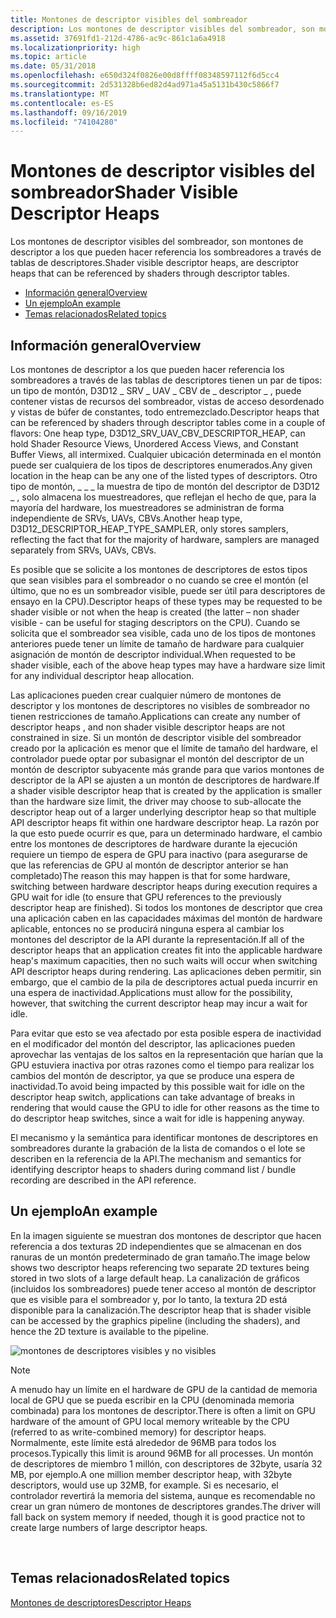 ```yaml
---
title: Montones de descriptor visibles del sombreador
description: Los montones de descriptor visibles del sombreador, son montones de descriptor a los que pueden hacer referencia los sombreadores a través de tablas de descriptores.
ms.assetid: 37691fd1-212d-4786-ac9c-861c1a6a4918
ms.localizationpriority: high
ms.topic: article
ms.date: 05/31/2018
ms.openlocfilehash: e650d324f0826e00d8ffff08348597112f6d5cc4
ms.sourcegitcommit: 2d531328b6ed82d4ad971a45a5131b430c5866f7
ms.translationtype: MT
ms.contentlocale: es-ES
ms.lasthandoff: 09/16/2019
ms.locfileid: "74104280"
---
```

# <a name="shader-visible-descriptor-heaps"></a><span data-ttu-id="32639-103">Montones de descriptor visibles del sombreador</span><span class="sxs-lookup"><span data-stu-id="32639-103">Shader Visible Descriptor Heaps</span></span>

<span data-ttu-id="32639-104">Los montones de descriptor visibles del sombreador, son montones de descriptor a los que pueden hacer referencia los sombreadores a través de tablas de descriptores.</span><span class="sxs-lookup"><span data-stu-id="32639-104">Shader visible descriptor heaps, are descriptor heaps that can be referenced by shaders through descriptor tables.</span></span>

-   [<span data-ttu-id="32639-105">Información general</span><span class="sxs-lookup"><span data-stu-id="32639-105">Overview</span></span>](#overview)
-   [<span data-ttu-id="32639-106">Un ejemplo</span><span class="sxs-lookup"><span data-stu-id="32639-106">An example</span></span>](#an-example)
-   [<span data-ttu-id="32639-107">Temas relacionados</span><span class="sxs-lookup"><span data-stu-id="32639-107">Related topics</span></span>](#related-topics)

## <a name="overview"></a><span data-ttu-id="32639-108">Información general</span><span class="sxs-lookup"><span data-stu-id="32639-108">Overview</span></span>

<span data-ttu-id="32639-109">Los montones de descriptor a los que pueden hacer referencia los sombreadores a través de las tablas de descriptores tienen un par de tipos: un tipo de montón, D3D12 \_ SRV \_ UAV \_ CBV de \_ descriptor \_ , puede contener vistas de recursos del sombreador, vistas de acceso desordenado y vistas de búfer de constantes, todo entremezclado.</span><span class="sxs-lookup"><span data-stu-id="32639-109">Descriptor heaps that can be referenced by shaders through descriptor tables come in a couple of flavors: One heap type, D3D12\_SRV\_UAV\_CBV\_DESCRIPTOR\_HEAP, can hold Shader Resource Views, Unordered Access Views, and Constant Buffer Views, all intermixed.</span></span> <span data-ttu-id="32639-110">Cualquier ubicación determinada en el montón puede ser cualquiera de los tipos de descriptores enumerados.</span><span class="sxs-lookup"><span data-stu-id="32639-110">Any given location in the heap can be any one of the listed types of descriptors.</span></span> <span data-ttu-id="32639-111">Otro tipo de montón, \_ \_ \_ la muestra de tipo de montón del descriptor de D3D12 \_ , solo almacena los muestreadores, que reflejan el hecho de que, para la mayoría del hardware, los muestreadores se administran de forma independiente de SRVs, UAVs, CBVs.</span><span class="sxs-lookup"><span data-stu-id="32639-111">Another heap type, D3D12\_DESCRIPTOR\_HEAP\_TYPE\_SAMPLER, only stores samplers, reflecting the fact that for the majority of hardware, samplers are managed separately from SRVs, UAVs, CBVs.</span></span>

<span data-ttu-id="32639-112">Es posible que se solicite a los montones de descriptores de estos tipos que sean visibles para el sombreador o no cuando se cree el montón (el último, que no es un sombreador visible, puede ser útil para descriptores de ensayo en la CPU).</span><span class="sxs-lookup"><span data-stu-id="32639-112">Descriptor heaps of these types may be requested to be shader visible or not when the heap is created (the latter – non shader visible - can be useful for staging descriptors on the CPU).</span></span> <span data-ttu-id="32639-113">Cuando se solicita que el sombreador sea visible, cada uno de los tipos de montones anteriores puede tener un límite de tamaño de hardware para cualquier asignación de montón de descriptor individual.</span><span class="sxs-lookup"><span data-stu-id="32639-113">When requested to be shader visible, each of the above heap types may have a hardware size limit for any individual descriptor heap allocation.</span></span>

<span data-ttu-id="32639-114">Las aplicaciones pueden crear cualquier número de montones de descriptor y los montones de descriptores no visibles de sombreador no tienen restricciones de tamaño.</span><span class="sxs-lookup"><span data-stu-id="32639-114">Applications can create any number of descriptor heaps , and non shader visible descriptor heaps are not constrained in size.</span></span> <span data-ttu-id="32639-115">Si un montón de descriptor visible del sombreador creado por la aplicación es menor que el límite de tamaño del hardware, el controlador puede optar por subasignar el montón del descriptor de un montón de descriptor subyacente más grande para que varios montones de descriptor de la API se ajusten a un montón de descriptores de hardware.</span><span class="sxs-lookup"><span data-stu-id="32639-115">If a shader visible descriptor heap that is created by the application is smaller than the hardware size limit, the driver may choose to sub-allocate the descriptor heap out of a larger underlying descriptor heap so that multiple API descriptor heaps fit within one hardware descriptor heap.</span></span> <span data-ttu-id="32639-116">La razón por la que esto puede ocurrir es que, para un determinado hardware, el cambio entre los montones de descriptores de hardware durante la ejecución requiere un tiempo de espera de GPU para inactivo (para asegurarse de que las referencias de GPU al montón de descriptor anterior se han completado)</span><span class="sxs-lookup"><span data-stu-id="32639-116">The reason this may happen is that for some hardware, switching between hardware descriptor heaps during execution requires a GPU wait for idle (to ensure that GPU references to the previously descriptor heap are finished).</span></span> <span data-ttu-id="32639-117">Si todos los montones de descriptor que crea una aplicación caben en las capacidades máximas del montón de hardware aplicable, entonces no se producirá ninguna espera al cambiar los montones del descriptor de la API durante la representación.</span><span class="sxs-lookup"><span data-stu-id="32639-117">If all of the descriptor heaps that an application creates fit into the applicable hardware heap's maximum capacities, then no such waits will occur when switching API descriptor heaps during rendering.</span></span> <span data-ttu-id="32639-118">Las aplicaciones deben permitir, sin embargo, que el cambio de la pila de descriptores actual pueda incurrir en una espera de inactividad.</span><span class="sxs-lookup"><span data-stu-id="32639-118">Applications must allow for the possibility, however, that switching the current descriptor heap may incur a wait for idle.</span></span>

<span data-ttu-id="32639-119">Para evitar que esto se vea afectado por esta posible espera de inactividad en el modificador del montón del descriptor, las aplicaciones pueden aprovechar las ventajas de los saltos en la representación que harían que la GPU estuviera inactiva por otras razones como el tiempo para realizar los cambios del montón de descriptor, ya que se produce una espera de inactividad.</span><span class="sxs-lookup"><span data-stu-id="32639-119">To avoid being impacted by this possible wait for idle on the descriptor heap switch, applications can take advantage of breaks in rendering that would cause the GPU to idle for other reasons as the time to do descriptor heap switches, since a wait for idle is happening anyway.</span></span>

<span data-ttu-id="32639-120">El mecanismo y la semántica para identificar montones de descriptores en sombreadores durante la grabación de la lista de comandos o el lote se describen en la referencia de la API.</span><span class="sxs-lookup"><span data-stu-id="32639-120">The mechanism and semantics for identifying descriptor heaps to shaders during command list / bundle recording are described in the API reference.</span></span>

## <a name="an-example"></a><span data-ttu-id="32639-121">Un ejemplo</span><span class="sxs-lookup"><span data-stu-id="32639-121">An example</span></span>

<span data-ttu-id="32639-122">En la imagen siguiente se muestran dos montones de descriptor que hacen referencia a dos texturas 2D independientes que se almacenan en dos ranuras de un montón predeterminado de gran tamaño.</span><span class="sxs-lookup"><span data-stu-id="32639-122">The image below shows two descriptor heaps referencing two separate 2D textures being stored in two slots of a large default heap.</span></span> <span data-ttu-id="32639-123">La canalización de gráficos (incluidos los sombreadores) puede tener acceso al montón de descriptor que es visible para el sombreador y, por lo tanto, la textura 2D está disponible para la canalización.</span><span class="sxs-lookup"><span data-stu-id="32639-123">The descriptor heap that is shader visible can be accessed by the graphics pipeline (including the shaders), and hence the 2D texture is available to the pipeline.</span></span>

![montones de descriptores visibles y no visibles](images/descriptor-heaps.png)

> [!Note]  
> <span data-ttu-id="32639-125">A menudo hay un límite en el hardware de GPU de la cantidad de memoria local de GPU que se pueda escribir en la CPU (denominada memoria combinada) para los montones de descriptor.</span><span class="sxs-lookup"><span data-stu-id="32639-125">There is often a limit on GPU hardware of the amount of GPU local memory writeable by the CPU (referred to as write-combined memory) for descriptor heaps.</span></span> <span data-ttu-id="32639-126">Normalmente, este límite está alrededor de 96MB para todos los procesos.</span><span class="sxs-lookup"><span data-stu-id="32639-126">Typically this limit is around 96MB for all processes.</span></span> <span data-ttu-id="32639-127">Un montón de descriptores de miembro 1 millón, con descriptores de 32byte, usaría 32 MB, por ejemplo.</span><span class="sxs-lookup"><span data-stu-id="32639-127">A one million member descriptor heap, with 32byte descriptors, would use up 32MB, for example.</span></span> <span data-ttu-id="32639-128">Si es necesario, el controlador revertirá la memoria del sistema, aunque es recomendable no crear un gran número de montones de descriptores grandes.</span><span class="sxs-lookup"><span data-stu-id="32639-128">The driver will fall back on system memory if needed, though it is good practice not to create large numbers of large descriptor heaps.</span></span>

 

## <a name="related-topics"></a><span data-ttu-id="32639-129">Temas relacionados</span><span class="sxs-lookup"><span data-stu-id="32639-129">Related topics</span></span>

<dl> <dt>

[<span data-ttu-id="32639-130">Montones de descriptores</span><span class="sxs-lookup"><span data-stu-id="32639-130">Descriptor Heaps</span></span>](descriptor-heaps.md)
</dt> </dl>

 

 




